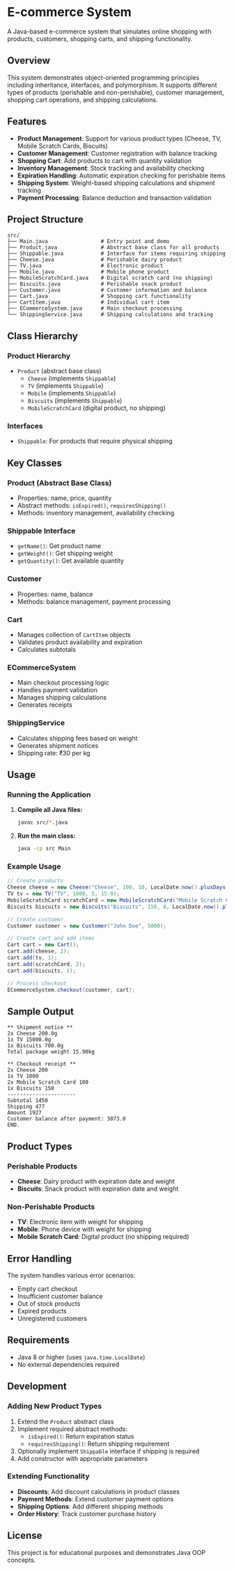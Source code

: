 # E-commerce System

A Java-based e-commerce system that simulates online shopping with products, customers, shopping carts, and shipping functionality.

## Overview

This system demonstrates object-oriented programming principles including inheritance, interfaces, and polymorphism. It supports different types of products (perishable and non-perishable), customer management, shopping cart operations, and shipping calculations.

## Features

- **Product Management**: Support for various product types (Cheese, TV, Mobile Scratch Cards, Biscuits)
- **Customer Management**: Customer registration with balance tracking
- **Shopping Cart**: Add products to cart with quantity validation
- **Inventory Management**: Stock tracking and availability checking
- **Expiration Handling**: Automatic expiration checking for perishable items
- **Shipping System**: Weight-based shipping calculations and shipment tracking
- **Payment Processing**: Balance deduction and transaction validation

## Project Structure

```
src/
├── Main.java                 # Entry point and demo
├── Product.java              # Abstract base class for all products
├── Shippable.java            # Interface for items requiring shipping
├── Cheese.java               # Perishable dairy product
├── TV.java                   # Electronic product
├── Mobile.java               # Mobile phone product
├── MobileScratchCard.java    # Digital scratch card (no shipping)
├── Biscuits.java             # Perishable snack product
├── Customer.java             # Customer information and balance
├── Cart.java                 # Shopping cart functionality
├── CartItem.java             # Individual cart item
├── ECommerceSystem.java      # Main checkout processing
└── ShippingService.java      # Shipping calculations and tracking
```

## Class Hierarchy

### Product Hierarchy
- `Product` (abstract base class)
  - `Cheese` (implements `Shippable`)
  - `TV` (implements `Shippable`)
  - `Mobile` (implements `Shippable`)
  - `Biscuits` (implements `Shippable`)
  - `MobileScratchCard` (digital product, no shipping)

### Interfaces
- `Shippable`: For products that require physical shipping

## Key Classes

### Product (Abstract Base Class)
- Properties: name, price, quantity
- Abstract methods: `isExpired()`, `requiresShipping()`
- Methods: inventory management, availability checking

### Shippable Interface
- `getName()`: Get product name
- `getWeight()`: Get shipping weight
- `getQuantity()`: Get available quantity

### Customer
- Properties: name, balance
- Methods: balance management, payment processing

### Cart
- Manages collection of `CartItem` objects
- Validates product availability and expiration
- Calculates subtotals

### ECommerceSystem
- Main checkout processing logic
- Handles payment validation
- Manages shipping calculations
- Generates receipts

### ShippingService
- Calculates shipping fees based on weight
- Generates shipment notices
- Shipping rate: ₹30 per kg

## Usage

### Running the Application

1. **Compile all Java files:**
   ```bash
   javac src/*.java
   ```

2. **Run the main class:**
   ```bash
   java -cp src Main
   ```

### Example Usage

```java
// Create products
Cheese cheese = new Cheese("Cheese", 100, 10, LocalDate.now().plusDays(7), 0.2);
TV tv = new TV("TV", 1000, 5, 15.0);
MobileScratchCard scratchCard = new MobileScratchCard("Mobile Scratch Card", 50, 20);
Biscuits biscuits = new Biscuits("Biscuits", 150, 8, LocalDate.now().plusDays(10), 0.7);

// Create customer
Customer customer = new Customer("John Doe", 5000);

// Create cart and add items
Cart cart = new Cart();
cart.add(cheese, 2);
cart.add(tv, 1);
cart.add(scratchCard, 2);
cart.add(biscuits, 1);

// Process checkout
ECommerceSystem.checkout(customer, cart);
```

## Sample Output

```
** Shipment notice **
2x Cheese 200.0g
1x TV 15000.0g
1x Biscuits 700.0g
Total package weight 15.90kg

** Checkout receipt **
2x Cheese 200
1x TV 1000
2x Mobile Scratch Card 100
1x Biscuits 150
----------------------
Subtotal 1450
Shipping 477
Amount 1927
Customer balance after payment: 3073.0
END.
```

## Product Types

### Perishable Products
- **Cheese**: Dairy product with expiration date and weight
- **Biscuits**: Snack product with expiration date and weight

### Non-Perishable Products
- **TV**: Electronic item with weight for shipping
- **Mobile**: Phone device with weight for shipping
- **Mobile Scratch Card**: Digital product (no shipping required)

## Error Handling

The system handles various error scenarios:
- Empty cart checkout
- Insufficient customer balance
- Out of stock products
- Expired products
- Unregistered customers

## Requirements

- Java 8 or higher (uses `java.time.LocalDate`)
- No external dependencies required

## Development

### Adding New Product Types

1. Extend the `Product` abstract class
2. Implement required abstract methods:
   - `isExpired()`: Return expiration status
   - `requiresShipping()`: Return shipping requirement
3. Optionally implement `Shippable` interface if shipping is required
4. Add constructor with appropriate parameters

### Extending Functionality

- **Discounts**: Add discount calculations in product classes
- **Payment Methods**: Extend customer payment options
- **Shipping Options**: Add different shipping methods
- **Order History**: Track customer purchase history

## License

This project is for educational purposes and demonstrates Java OOP concepts.
